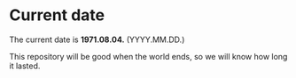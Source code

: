 # Current date

The current date is **1971.08.04.** (YYYY.MM.DD.)

This repository will be good when the world ends, so we will know how long it lasted.